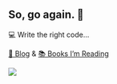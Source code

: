 ## So, go again. 🏃

💻 Write the right code...

[📝 Blog](https://sogoagain.github.io/) & [📚 Books I’m Reading](https://github.com/sogoagain/bookshelf)

<img src="https://github-readme-stats.vercel.app/api?username=sogoagain&hide_rank=true&hide_title=true&hide_border=true&show_icons=true">
